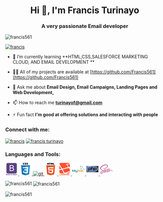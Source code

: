 <h1 align="center">Hi 👋, I'm Francis Turinayo</h1>
<h3 align="center">A very  passionate Email developer</h3>

<p align="left"> <img src="https://komarev.com/ghpvc/?username=francis561&label=Profile%20views&color=0e75b6&style=flat" alt="francis561" /> </p>

<p align="left"> <a href="https://twitter.com/francis" target="blank"><img src="https://img.shields.io/twitter/follow/francis?logo=twitter&style=for-the-badge" alt="francis" /></a> </p>

- 🌱 I’m currently learning **HTML,CSS,SALESFORCE MARKETING CLOUD, AND EMAIL DEVELOPMENT **

- 👨‍💻 All of my projects are available at [https://github.com/Francis561](https://github.com/Francis561)

- 💬 Ask me about **Email Design, Email Campaigns, Landing Pages and Web Development,**

- 📫 How to reach me **turinayof@gmail.com**

- ⚡ Fun fact **I'm good at offering solutions and interacting with people**

<h3 align="left">Connect with me:</h3>
<p align="left">
<a href="https://twitter.com/_dev_francis" target="blank"><img align="center" src="https://raw.githubusercontent.com/rahuldkjain/github-profile-readme-generator/master/src/images/icons/Social/twitter.svg" alt="francis" height="30" width="40" /></a>
<a href="https://www.linkedin.com/in/francis-turinayo-437995168/" target="blank"><img align="center" src="https://raw.githubusercontent.com/rahuldkjain/github-profile-readme-generator/master/src/images/icons/Social/linked-in-alt.svg" alt="francis turinayo" height="30" width="40" /></a>
</p>

<h3 align="left">Languages and Tools:</h3>
<p align="left"> <a href="https://getbootstrap.com" target="_blank"> <img src="https://raw.githubusercontent.com/devicons/devicon/master/icons/bootstrap/bootstrap-plain-wordmark.svg" alt="bootstrap" width="40" height="40"/> </a> <a href="https://www.w3schools.com/css/" target="_blank"> <img src="https://raw.githubusercontent.com/devicons/devicon/master/icons/css3/css3-original-wordmark.svg" alt="css3" width="40" height="40"/> </a> <a href="https://git-scm.com/" target="_blank"> <img src="https://www.vectorlogo.zone/logos/git-scm/git-scm-icon.svg" alt="git" width="40" height="40"/> </a> <a href="https://www.w3.org/html/" target="_blank"> <img src="https://raw.githubusercontent.com/devicons/devicon/master/icons/html5/html5-original-wordmark.svg" alt="html5" width="40" height="40"/> </a> <a href="https://laravel.com/" target="_blank"> <img src="https://raw.githubusercontent.com/devicons/devicon/master/icons/laravel/laravel-plain-wordmark.svg" alt="laravel" width="40" height="40"/> </a> <a href="https://www.mysql.com/" target="_blank"> <img src="https://raw.githubusercontent.com/devicons/devicon/master/icons/mysql/mysql-original-wordmark.svg" alt="mysql" width="40" height="40"/> </a> <a href="https://www.php.net" target="_blank"> <img src="https://raw.githubusercontent.com/devicons/devicon/master/icons/php/php-original.svg" alt="php" width="40" height="40"/> </a> <a href="https://sass-lang.com" target="_blank"> <img src="https://raw.githubusercontent.com/devicons/devicon/master/icons/sass/sass-original.svg" alt="sass" width="40" height="40"/> </a> </p>

<p><img align="left" src="https://github-readme-stats.vercel.app/api/top-langs?username=francis561&show_icons=true&locale=en&layout=compact" alt="francis561" /></p>

<p>&nbsp;<img align="center" src="https://github-readme-stats.vercel.app/api?username=francis561&show_icons=true&locale=en" alt="francis561" /></p>

<p><img align="center" src="https://github-readme-streak-stats.herokuapp.com/?user=francis561&" alt="francis561" /></p>
